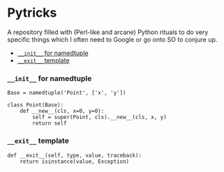 # Pytricks

A repository filled with (Perl-like and arcane) Python rituals
to do very specific things which I often need to Google or go
onto SO to conjure up.

 - [``__init__`` for namedtuple](#__init__-for-namedtuple)
 - [``__exit__`` template](#__exit__-template)

### ``__init__`` for namedtuple

```
Base = namedtuple('Point', ['x', 'y'])

class Point(Base):
    def __new__(cls, x=0, y=0):
        self = super(Point, cls).__new__(cls, x, y)
        return self
```

### ``__exit__`` template

```
def __exit__(self, type, value, traceback):
    return isinstance(value, Exception)
```
